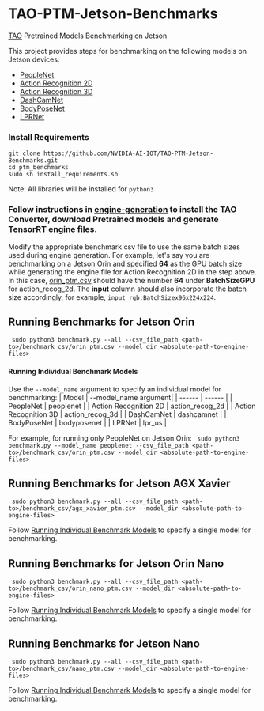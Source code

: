 # TAO-PTM-Jetson-Benchmarks
[TAO](https://developer.nvidia.com/tao-toolkit) Pretrained Models Benchmarking on Jetson

This project provides steps for benchmarking on the following models on Jetson devices:
- [PeopleNet](https://catalog.ngc.nvidia.com/orgs/nvidia/teams/tao/models/peoplenet)
- [Action Recognition 2D](https://catalog.ngc.nvidia.com/orgs/nvidia/teams/tao/models/actionrecognitionnet)
- [Action Recognition 3D](https://catalog.ngc.nvidia.com/orgs/nvidia/teams/tao/models/actionrecognitionnet)
- [DashCamNet](https://catalog.ngc.nvidia.com/orgs/nvidia/teams/tao/models/dashcamnet)
- [BodyPoseNet](https://catalog.ngc.nvidia.com/orgs/nvidia/teams/tao/models/bodyposenet)
- [LPRNet](https://catalog.ngc.nvidia.com/orgs/nvidia/teams/tao/models/lprnet)

### Install Requirements
```
git clone https://github.com/NVIDIA-AI-IOT/TAO-PTM-Jetson-Benchmarks.git
cd ptm_benchmarks 
sudo sh install_requirements.sh
```
Note: All libraries will be installed for ```python3```

### Follow instructions in [engine-generation](https://github.com/NVIDIA-AI-IOT/TAO-PTM-Jetson-Benchmarks/blob/main/docs/engine-generation.md) to install the TAO Converter, download Pretrained models and generate TensorRT engine files. 

Modify the appropriate benchmark csv file to use the same batch sizes used during engine generation. For example, let's say you are benchmarking on a Jetson Orin and specified **64** as the GPU batch size while generating the engine file for Action Recognition 2D in the step above. In this case, [orin_ptm.csv](https://github.com/NVIDIA-AI-IOT/TAO-PTM-Jetson-Benchmarks/blob/main/benchmark_csv/orin_ptm.csv) should have the number **64** under **BatchSizeGPU** for action_recog_2d. The **input** column should also incorporate the batch size accordingly, for example, `input_rgb:BatchSizex96x224x224`. 

## Running Benchmarks for Jetson Orin

``` sudo python3 benchmark.py --all --csv_file_path <path-to>/benchmark_csv/orin_ptm.csv --model_dir <absolute-path-to-engine-files>```  <br /> 

#### Running Individual Benchmark Models

Use the `--model_name` argument to specify an individual model for benchmarking:
| Model | --model_name argument|
| ------ | ------ |
|  PeopleNet      |    peoplenet    |
|  Action Recognition 2D      |   action_recog_2d     |
|  Action Recognition 3D      |   action_recog_3d     |
|  DashCamNet      |   dashcamnet     |
|  BodyPoseNet      |    bodyposenet    |
|  LPRNet      |    lpr_us    |

For example, for running only PeopleNet on Jetson Orin:
``` sudo python3 benchmark.py --model_name peoplenet --csv_file_path <path-to>/benchmark_csv/orin_ptm.csv --model_dir <absolute-path-to-engine-files>```  <br />

## Running Benchmarks for Jetson AGX Xavier

``` sudo python3 benchmark.py --all --csv_file_path <path-to>/benchmark_csv/agx_xavier_ptm.csv --model_dir <absolute-path-to-engine-files>```

Follow [Running Individual Benchmark Models](https://github.com/NVIDIA-AI-IOT/TAO-PTM-Jetson-Benchmarks#running-individual-benchmark-models) to specify a single model for benchmarking.

## Running Benchmarks for Jetson Orin Nano

``` sudo python3 benchmark.py --all --csv_file_path <path-to>/benchmark_csv/orin_nano_ptm.csv --model_dir <absolute-path-to-engine-files>```

Follow [Running Individual Benchmark Models](https://github.com/NVIDIA-AI-IOT/TAO-PTM-Jetson-Benchmarks#running-individual-benchmark-models) to specify a single model for benchmarking.

## Running Benchmarks for Jetson Nano

``` sudo python3 benchmark.py --all --csv_file_path <path-to>/benchmark_csv/nano_ptm.csv --model_dir <absolute-path-to-engine-files>```

Follow [Running Individual Benchmark Models](https://github.com/NVIDIA-AI-IOT/TAO-PTM-Jetson-Benchmarks#running-individual-benchmark-models) to specify a single model for benchmarking.

